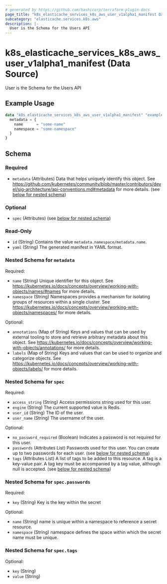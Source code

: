 ```yaml
---
# generated by https://github.com/hashicorp/terraform-plugin-docs
page_title: "k8s_elasticache_services_k8s_aws_user_v1alpha1_manifest Data Source - terraform-provider-k8s"
subcategory: "elasticache.services.k8s.aws"
description: |-
  User is the Schema for the Users API
---
```


# k8s_elasticache_services_k8s_aws_user_v1alpha1_manifest (Data Source)

User is the Schema for the Users API

## Example Usage

```terraform
data "k8s_elasticache_services_k8s_aws_user_v1alpha1_manifest" "example" {
  metadata = {
    name      = "some-name"
    namespace = "some-namespace"
  }
}
```

<!-- schema generated by tfplugindocs -->
## Schema

### Required

- `metadata` (Attributes) Data that helps uniquely identify this object. See https://github.com/kubernetes/community/blob/master/contributors/devel/sig-architecture/api-conventions.md#metadata for more details. (see [below for nested schema](#nestedatt--metadata))

### Optional

- `spec` (Attributes) (see [below for nested schema](#nestedatt--spec))

### Read-Only

- `id` (String) Contains the value `metadata.namespace/metadata.name`.
- `yaml` (String) The generated manifest in YAML format.

<a id="nestedatt--metadata"></a>
### Nested Schema for `metadata`

Required:

- `name` (String) Unique identifier for this object. See https://kubernetes.io/docs/concepts/overview/working-with-objects/names/#names for more details.
- `namespace` (String) Namespaces provides a mechanism for isolating groups of resources within a single cluster. See https://kubernetes.io/docs/concepts/overview/working-with-objects/namespaces/ for more details.

Optional:

- `annotations` (Map of String) Keys and values that can be used by external tooling to store and retrieve arbitrary metadata about this object. See https://kubernetes.io/docs/concepts/overview/working-with-objects/annotations/ for more details.
- `labels` (Map of String) Keys and values that can be used to organize and categorize objects. See https://kubernetes.io/docs/concepts/overview/working-with-objects/labels/ for more details.


<a id="nestedatt--spec"></a>
### Nested Schema for `spec`

Required:

- `access_string` (String) Access permissions string used for this user.
- `engine` (String) The current supported value is Redis.
- `user_id` (String) The ID of the user.
- `user_name` (String) The username of the user.

Optional:

- `no_password_required` (Boolean) Indicates a password is not required for this user.
- `passwords` (Attributes List) Passwords used for this user. You can create up to two passwords for each user. (see [below for nested schema](#nestedatt--spec--passwords))
- `tags` (Attributes List) A list of tags to be added to this resource. A tag is a key-value pair. A tag key must be accompanied by a tag value, although null is accepted. (see [below for nested schema](#nestedatt--spec--tags))

<a id="nestedatt--spec--passwords"></a>
### Nested Schema for `spec.passwords`

Required:

- `key` (String) Key is the key within the secret

Optional:

- `name` (String) name is unique within a namespace to reference a secret resource.
- `namespace` (String) namespace defines the space within which the secret name must be unique.


<a id="nestedatt--spec--tags"></a>
### Nested Schema for `spec.tags`

Optional:

- `key` (String)
- `value` (String)
